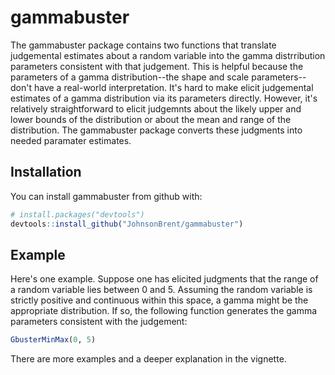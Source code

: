 
<!-- README.md is generated from README.Rmd. Please edit that file -->
gammabuster
===========

The gammabuster package contains two functions that translate judgemental estimates about a random variable into the gamma distrribution parameters consistent with that judgement. This is helpful because the parameters of a gamma distribution--the shape and scale parameters--don't have a real-world interpretation. It's hard to make elicit judgemental estimates of a gamma distribution via its parameters directly. However, it's relatively straightforward to elicit judgemnts about the likely upper and lower bounds of the distribution or about the mean and range of the distribution. The gammabuster package converts these judgments into needed paramater estimates.

Installation
------------

You can install gammabuster from github with:

``` r
# install.packages("devtools")
devtools::install_github("JohnsonBrent/gammabuster")
```

Example
-------

Here's one example. Suppose one has elicited judgments that the range of a random variable lies between 0 and 5. Assuming the random variable is strictly positive and continuous within this space, a gamma might be the appropriate distribution. If so, the following function generates the gamma parameters consistent with the judgement:

``` r
GbusterMinMax(0, 5)
```

There are more examples and a deeper explanation in the vignette.
